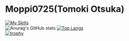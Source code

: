 # Moppi0725(Tomoki Otsuka)
[![My Skills](https://skillicons.dev/icons?i=js,html,css,php,go,py)](https://skillicons.dev)  
![Anurag's GitHub stats](https://github-readme-stats.vercel.app/api?username=Moppi0725&count_private=true&show_icons=true&theme=tokyonight)
[![Top Langs](https://github-readme-stats.vercel.app/api/top-langs/?username=Moppi0725&langs_count=8)](https://github.com/anuraghazra/github-readme-stats)  
[![trophy](https://github-profile-trophy.vercel.app/?username=Moppi0725&theme=tokyonight)](https://github.com/ryo-ma/github-profile-trophy)  



<!--
**Moppi0725/Moppi0725** is a ✨ _special_ ✨ repository because its `README.md` (this file) appears on your GitHub profile.

Here are some ideas to get you started:

- 🔭 I’m currently working on ...
- 🌱 I’m currently learning ...
- 👯 I’m looking to collaborate on ...
- 🤔 I’m looking for help with ...
- 💬 Ask me about ...
- 📫 How to reach me: ...
- 😄 Pronouns: ...
- ⚡ Fun fact: ...
-->
